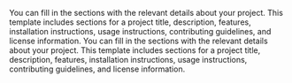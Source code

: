 
You can fill in the sections with the relevant details about your project. This template includes sections for a project title, description, features, installation instructions, usage instructions, contributing guidelines, and license information.
You can fill in the sections with the relevant details about your project. This template includes sections for a project title, description, features, installation instructions, usage instructions, contributing guidelines, and license information.
